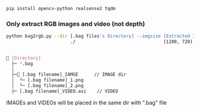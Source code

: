 ```bash
pip install opencv-python realsense2 tqdm
```

### Only extract RGB images and video (not depth)
```bash
python bag2rgb.py --dir [.bag files's Directory] --imgsize [Extracted Image's Size] --fps [FPS] --vcheck [Yes/No Extracting Video]
                        ./                                 (1280, 720)                    30             n (default)
                                                                                                         y (=yes, if you want a video)
```


```bash
📁 [Directory]
  ├─ *.bag
  │
  ├─📁 [.bag filename]_IAMGE      // IMAGE dir
  │  └─ [.bag filename]_1.png
  │  └─ [.bag filename]_2.png
  ├─ [.bag filename]_VIDEO.avi    // VIDEO
```
IMAGEs and VIDEOs will be placed in the same dir with ".bag" file
